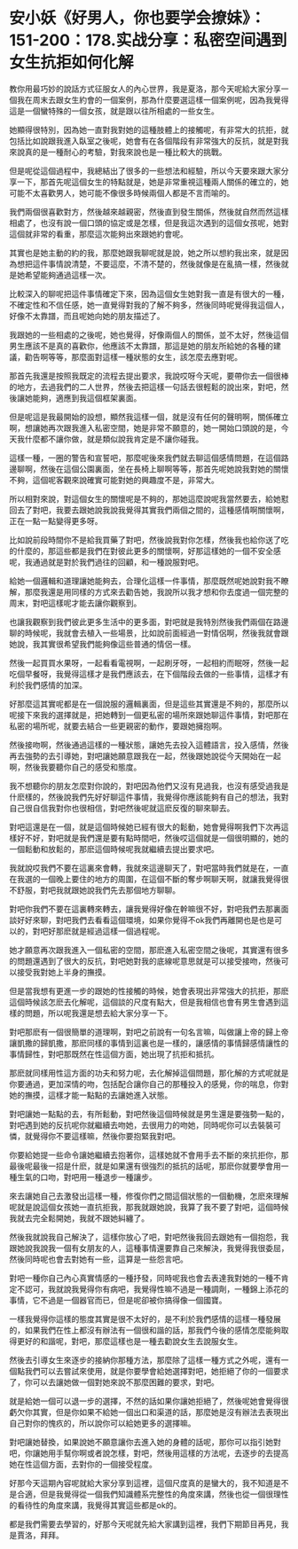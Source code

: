 # 安小妖《好男人，你也要学会撩妹》：151-200：178.实战分享：私密空间遇到女生抗拒如何化解

教你用最巧妙的說話方式征服女人的內心世界，我是夏洛，那今天呢給大家分享一個我在周末去跟女生約會的一個案例，那為什麼要選這樣一個案例呢，因為我覺得這是一個蠻特殊的一個女孩，就是跟以往所相處的一些女生。

她顯得很特別，因為她一直對我對她的這種肢體上的接觸呢，有非常大的抗拒，就包括比如說跟我進入臥室之後呢，她會有在各個階段有非常強大的反抗，就是對我來說真的是一種耐心的考驗，對我來說也是一種比較大的挑戰。

但是呢從這個過程中，我總結出了很多的一些想法和經驗，所以今天要來跟大家分享一下，那首先呢這個女生的特點就是，她是非常重視這種兩人關係的確立的，她可能不太喜歡男人，她可能不像很多時候兩個人都是不言而喻的。

我們兩個很喜歡對方，然後越來越親密，然後直到發生關係，然後就自然而然這樣相處了，也沒有說一個口頭的協定或是怎樣，但是我這次遇到的這個女孩呢，她對這個就非常的看重，那麼這次能夠出來跟她約會呢。

其實也是她主動的約的我，那麼她跟我聊呢就是說，她之所以想約我出來，就是因為想把這件事情說清楚，不要這麼，不清不楚的，然後就像是在亂搞一樣，然後就是她希望能夠通過這樣一次。

比較深入的聊呢把這件事情確定下來，因為這個女生她對我一直是有很大的一種，不確定性和不信任感，她一直覺得對我的了解不夠多，然後同時呢覺得我這個人，好像不太靠譜，而且呢她向她的朋友描述了。

我跟她的一些相處的之後呢，她也覺得，好像兩個人的關係，並不太好，然後這個男生應該不是真的喜歡你，他應該不太靠譜，那這是她的朋友所給她的各種的建議，勸告啊等等，那麼面對這樣一種狀態的女生，該怎麼去應對呢。

那首先我還是按照我既定的流程去提出要求，我說哎呀今天呢，要帶你去一個很棒的地方，去過我們的二人世界，然後去把這樣一句話去很輕鬆的說出來，對吧，然後讓她能夠，適應到我這個框架裏面。

但是呢這是我最開始的設想，顯然我這樣一個，就是沒有任何的聲明啊，關係確立啊，想讓她再次跟我進入私密空間，她是非常不願意的，她一開始口頭說的是，今天我什麼都不讓你做，就是類似說我肯定是不讓你碰我。

這樣一種，一圈的警告和宣誓吧，那麼呢後來我們就去聊這個感情問題，在這個路邊聊啊，然後在這個公園裏面，坐在長椅上聊啊等等，那首先呢她說我對她的關懷不夠，這個呢客觀來說確實可能對她的興趣度不是，非常大。

所以相對來說，對這個女生的關懷呢是不夠的，那她這麼說呢我當然要去，給她懟回去了對吧，我要去跟她說我說我覺得其實我們兩個之間的，這種感情啊關懷啊，正在一點一點變得更多呀。

比如說前段時間你不是給我買藥了對吧，然後說我對你怎樣，然後我也給你送了吃的什麼的，那這些都是我們在對彼此更多的關懷啊，好那這樣她的一個不安全感呢，我通過就是對於我們過往的回顧，和一種說服對吧。

給她一個邏輯和道理讓她能夠去，合理化這樣一件事情，那麼既然呢她說對我不瞭解，那麼我還是用同樣的方式來去勸告她，我說所以我才想和你去度過一個完整的周末，對吧這樣呢才能去讓你觀察到。

也讓我觀察到我們彼此更多生活中的更多面，對吧就是我特別然後我們兩個在路邊聊的時候呢，我就會去植入一些場景，比如說前面經過一對情侶啊，然後我就會跟她說，我其實很希望我們能夠像這些普通的情侶一樣。

然後一起買買水果呀，一起看看電視啊，一起刷牙呀，一起相約而眠呀，然後一起吃個早餐呀，我覺得這樣才是我們應該去，在下個階段去做的一些事情，這樣才有利於我們感情的加深。

好那麼這其實呢都是在一個說服的邏輯裏面，但是這些其實還是不夠的，那麼所以呢接下來我的選擇就是，把她轉到一個更私密的場所來跟她聊這件事情，對吧那在私密的場所呢，就要去結合一些更親密的動作，要跟她擁抱啊。

然後接吻啊，然後通過這樣的一種狀態，讓她先去投入這體語言，投入感情，然後再去強勢的去引導她，對吧讓她願意跟我在一起，然後跟她說從今天開始在一起啊，然後我要聽你自己的感受和態度。

我不想聽你的朋友怎麼對你說的，對吧因為他們又沒有見過我，也沒有感受過我是什麽樣的，然後說我們先好好聊這件事情，我覺得你應該能夠有自己的想法，我對自己很自信我對你也很相信，對吧然後呢就這麽反復的聊來聊去。

對吧這還是在一個，就是這個時候她已經有很大的鬆動，她會覺得啊我們下次再這樣好不好，對吧就是我們還是要有點時間吧，然後哎這個就是一個很明顯的，她的一個鬆動和放鬆的，那麽這個時候呢我就繼續去提出要求吧。

我就說哎我們不要在這裏來會轉，我就來這邊聊天了，對吧當時我們就是在，一直在我選的一個晚上要住的地方的周圍，在這個不斷的奪步啊聊天啊，就讓我覺得很不舒服，對吧我就跟她說我們先去那個地方聊聊。

對吧你我們不要在這裏轉來轉去，讓我覺得好像在幹嘛很不好，對吧我們去那裏面談好好來聊，對吧我們去看看這個環境，如果你覺得不ok我們再離開也是也是可以的，對吧好那麽就是經過這樣一個過程呢。

她才願意再次跟我進入一個私密的空間，那麽進入私密空間之後呢，其實還有很多的問題還遇到了很大的反抗，對吧她對我的底線呢意思就是可以接受接吻，然後可以接受我對她上半身的撫摸。

但是當我想有更進一步的跟她的性接觸的時候，她會表現出非常強大的抗拒，那麽這個時候該怎麽去化解呢，這個談的尺度有點大，但是我相信也會有男生會遇到這樣的問題，所以呢我還是想去給大家分享一下。

對吧那麽有一個很簡單的道理啊，對吧之前說有一句名言嘛，叫做讓上帝的歸上帝讓凱撒的歸凱撒，那麽同樣的事情到這裏也是一樣的，讓感情的事情歸感情讓性的事情歸性，對吧那既然在性這個方面，她出現了抗拒和抵抗。

那麽就同樣用性這方面的功夫和努力呢，去化解掉這個問題，那化解的方式呢就是你要通過，更加深情的吻，包括配合讓你自己的那種投入的感覺，你的喘息，你對她的撫摸，這樣才能一點點的去讓她進入狀態。

對吧讓她一點點的去，有所鬆動，對吧然後這個時候就是男生還是要強勢一點的，對吧遇到她的反抗呢你就繼續去吻她，去很用力的吻她，同時呢你可以去裝裝可憐，就覺得你不要這樣嘛，然後你要抱緊我對吧。

你要給她提一些命令讓她繼續去抱著你，這樣她就不會用手去不斷的來抗拒你，那最後呢最後一招是什麽，就是如果還有很強烈的抵抗的話呢，那麽你就要學會用一種生氣的口吻，對吧用一種退步一種讓步。

來去讓她自己去激發出這樣一種，修復你們之間這個狀態的一個動機，怎麽來理解呢就是說這個女孩她一直抗拒我，那我就跟她說，我算了我不要了對吧，這個時候我就去完全鬆開她，我就不跟她糾纏了。

然後我就說我自己解決了，這樣你放心了吧，對吧然後我回去跟她有一個抱怨，我跟她說我說我一個有女朋友的人，這種事情還要靠自己來解決，我覺得我很委屈，然後同時呢也會去對她有一些，這算是一些怨言吧。

對吧一種你自己內心真實情感的一種抒發，同時呢我也會去表達我對她的一種不肯定不認可，我就說我覺得你有病吧，我覺得性嘛不過是一種調劑，一種錦上添花的事情，它不過是一個器官而已，但是呢卻被你搞得像一個國寶。

一樣我覺得你這樣的態度其實是很不太好的，是不利於我們感情的這樣一種發展的，如果我們在性上都沒有辦法有一個很和諧的話，那我們今後的感情怎麼能夠取得更好的和諧呢，對吧，那麼這樣也是一種去勸說女生去說服女生。

然後去引導女生來逐步的接納你那種方法，那麼除了這樣一種方式之外呢，還有一個點我們可以去嘗試來使用，就是你要學會給她選擇對吧，她拒絕了你的一個要求了，你可以去讓她做一個對她來說不那麼困難的要求，對吧。

就是給她一個可以退一步的選擇，不然的話如果你讓她拒絕了，然後呢她會覺得很虧欠你其實，但是你如果不給她一個出口和渠道的話，那麼她是沒有辦法去表現出自己對你的愧疚的，所以說你可以給她更多的選擇嘛。

對吧讓她替換，如果說她不願意讓你去進入她的身體的話呢，那你可以指引她對吧，你讓她用手幫你啊或者說怎樣，對吧，然後用這樣的方法呢，去逐步的去提高她在性這個方面，去對你的一個接受程度。

好那今天這期內容呢就給大家分享到這裡，這個尺度真的是蠻大的，我不知道是不是合適，但是我覺得從一個我們知識體系完整性的角度來講，然後也從一個很理性的看待性的角度來講，我覺得其實這些都是ok的。

都是我們需要去學習的，好那今天呢就先給大家講到這裡，我們下期節目再見，我是賈洛，拜拜。